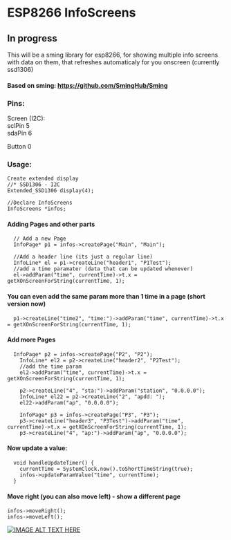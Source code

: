 # ESP8266 InfoScreens

## In progress
This will be a sming library for esp8266, for showing multiple info screens with data on them, that refreshes automaticaly for you onscreen (currently ssd1306)

#### Based on sming: https://github.com/SmingHub/Sming

### Pins:

Screen (I2C): </br>
sclPin 5</br>
sdaPin 6

Button 0

### Usage:

```
Create extended display
//* SSD1306 - I2C
Extended_SSD1306 display(4);

//Declare InfoScreens
InfoScreens *infos;
```

#### Adding Pages and other parts
```
  // Add a new Page
  InfoPage* p1 = infos->createPage("Main", "Main");

  //Add a header line (its just a regular line)
  InfoLine* el = p1->createLine("header1", "P1Test");
  //add a time paramater (data that can be updated whenever)
  el->addParam("time", currentTime)->t.x = getXOnScreenForString(currentTime, 1);
```

#### You can even add the same param more than 1 time in a page (short version now)
```
  p1->createLine("time2", "time:")->addParam("time", currentTime)->t.x = getXOnScreenForString(currentTime, 1);
```

#### Add more Pages
```
  InfoPage* p2 = infos->createPage("P2", "P2");
	InfoLine* el2 = p2->createLine("header2", "P2Test");
	//add the time param
	el2->addParam("time", currentTime)->t.x = getXOnScreenForString(currentTime, 1);

	p2->createLine("4", "sta:")->addParam("station", "0.0.0.0");
	InfoLine* el22 = p2->createLine("2", "apdd: ");
	el22->addParam("ap", "0.0.0.0");

	InfoPage* p3 = infos->createPage("P3", "P3");
	p3->createLine("header3", "P3Test")->addParam("time", currentTime)->t.x = getXOnScreenForString(currentTime, 1);
	p3->createLine("4", "ap:")->addParam("ap", "0.0.0.0");

```
#### Now update a value:
```
  void handleUpdateTimer() {
  	currentTime = SystemClock.now().toShortTimeString(true);
  	infos->updateParamValue("time", currentTime);
  }
```

#### Move right (you can also move left) - show a different page
```
infos->moveRight();
infos->moveLeft();
```

[![IMAGE ALT TEXT HERE](http://img.youtube.com/vi/rMo8-ImagDo/0.jpg)](https://www.youtube.com/watch?v=rMo8-ImagDo)
